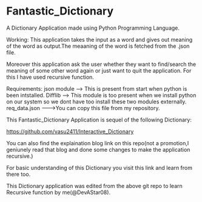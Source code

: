 # Fantastic_Dictionary


A Dictionary Application made using Python Programming Language.


Working:
This application takes the input as a word and gives out meaning of the word as output.The meaaning of the word is fetched from the .json file.

Moreover this application ask the user whether they want to find/search the meaning of some other word again or just want to quit the application.
For this I have used recursive function.

Requirements:
json module   --> This is present from start when python is been intstalled.
Difflib   --> This module is too present when we install python on our system so we dont have too install these two modules externally.
req_data.json  --->You can copy this file from my repository.


This Fantastic_Dictionary Application is sequel of the following Dictionary:

https://github.com/vasu2411/Interactive_Dictionary

You can also find the explaination blog link on this repo(not a promotion,I geniunely read that blog and done some changes to make the application recursive.)




For basic understanding of this Dictionary you visit this link and learn from there too.

This Dictionary application was edited from the above git repo to learn Recursive function by me(@DevAStar08). 
